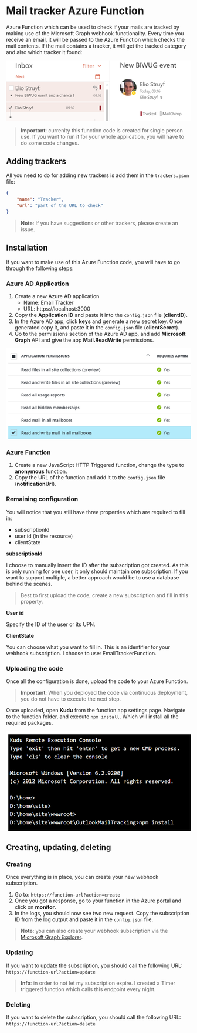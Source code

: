 # Mail tracker Azure Function

Azure Function which can be used to check if your mails are tracked by making use of the Microsoft Graph webhook functionality. Every time you receive an email, it will be passed to the Azure Function which checks the mail contents. If the mail contains a tracker, it will get the tracked category and also which tracker it found:

![Sample mail with tracking](assets/030917_0923_Creatingand1.png)

> **Important**: currenlty this function code is created for single person use. If you want to run it for your whole application, you will have to do some code changes.

## Adding trackers

All you need to do for adding new trackers is add them in the `trackers.json` file:

```json
{
    "name": "Tracker",
    "url": "part of the URL to check"
}
```

> **Note**: If you have suggestions or other trackers, please create an issue.

## Installation

If you want to make use of this Azure Function code, you will have to go through the following steps:

### Azure AD Application
1. Create a new Azure AD application
    - Name: Email Tracker
    - URL: https://localhost:3000
1. Copy the **Application ID** and paste it into the `config.json` file (**clientID**).
1. In the Azure AD app, click **keys** and generate a new secret key. Once generated copy it, and paste it in the `config.json` file (**clientSecret**).
1. Go to the permissions section of the Azure AD app, and add **Microsoft Graph** API and give the app **Mail.ReadWrite** permissions.

![Mail application permissions](assets/030917_0923_Creatingand2.png)

### Azure Function
1. Create a new JavaScript HTTP Triggered function, change the type to **anonymous** function.
1. Copy the URL of the function and add it to the `config.json` file (**notificationUrl**).

### Remaining configuration
You will notice that you still have three properties which are required to fill in:
- subscriptionId
- user id (in the resource)
- clientState

**subscriptionId**

I choose to manually insert the ID after the subscription got created. As this is only running for one user, it only should maintain one subscription. If you want to support multiple, a better approach would be to use a database behind the scenes.

> Best to first upload the code, create a new subscription and fill in this property.

**User id**

Specify the ID of the user or its UPN.

**ClientState**

You can choose what you want to fill in. This is an identifier for your webhook subscription. I choose to use: EmailTrackerFunction.

### Uploading the code

Once all the configuration is done, upload the code to your Azure Function. 

> **Important**: When you deployed the code via continuous deployment, you do not have to execute the next step.

Once uploaded, open **Kudu** from the function app settings page. Navigate to the function folder, and execute `npm install`. Which will install all the required packages.

![Kudu: npm install](assets/030917_0923_Creatingand3.png)

## Creating, updating, deleting

### Creating

Once everything is in place, you can create your new webhook subscription.

1. Go to: `https://function-url?action=create`
1. Once you got a response, go to your function in the Azure portal and click on **monitor**.
1. In the logs, you should now see two new request. Copy the subscription ID from the log output and paste it in the `config.json` file.

> **Note**: you can also create your webhook subscription via the [Microsoft Graph Explorer](https://developer.microsoft.com/en-us/graph/graph-explorer).

### Updating

If you want to update the subscription, you should call the following URL: `https://function-url?action=update`

> **Info**: in order to not let my subscription expire. I created a Timer triggered function which calls this endpoint every night.

### Deleting

If you want to delete the subscription, you should call the following URL: `https://function-url?action=delete`